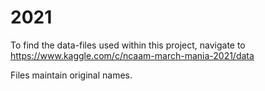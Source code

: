 # 2021

To find the data-files used within this project, navigate to https://www.kaggle.com/c/ncaam-march-mania-2021/data

Files maintain original names. 